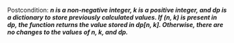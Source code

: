 Postcondition: ***n is a non-negative integer, k is a positive integer, and dp is a dictionary to store previously calculated values. If (n, k) is present in dp, the function returns the value stored in dp[n, k]. Otherwise, there are no changes to the values of n, k, and dp.***